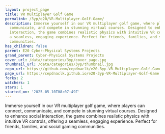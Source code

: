 ```yaml
---
layout: project_page
title: VR Multiplayer Golf Game
permalink: /3yp/e20/VR-Multiplayer-Golf-Game/
description: Immerse yourself in our VR multiplayer golf game, where players can connect,
  communicate, and compete in stunning virtual courses. Designed to enhance social
  interaction, the game combines realistic physics with intuitive VR controls, offering
  a seamless, engaging experience. Perfect for friends, families, and social gaming
  communities.
has_children: false
parent: E20 Cyber-Physical Systems Projects
grand_parent: Cyber-Physical Systems Projects
cover_url: /data/categories/3yp/cover_page.jpg
thumbnail_url: /data/categories/3yp/thumbnail.jpg
repo_url: https://github.com/cepdnaclk/e20-3yp-VR-Multiplayer-Golf-Game
page_url: https://cepdnaclk.github.io/e20-3yp-VR-Multiplayer-Golf-Game
forks: 2
watchers: 1
stars: 1
started_on: '2025-05-10T08:07:49Z'
---
```


Immerse yourself in our VR multiplayer golf game, where players can connect, communicate, and compete in stunning virtual courses. Designed to enhance social interaction, the game combines realistic physics with intuitive VR controls, offering a seamless, engaging experience. Perfect for friends, families, and social gaming communities.